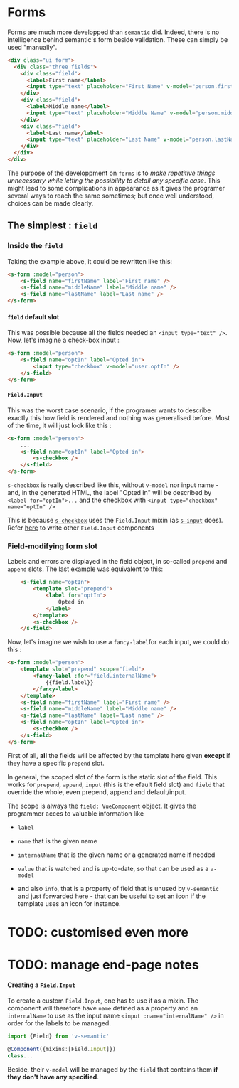 # Forms

Forms are much more developped than `semantic` did. Indeed, there is no intelligence behind semantic's form beside validation.
These can simply be used "manually".
```html
<div class="ui form">
  <div class="three fields">
    <div class="field">
      <label>First name</label>
      <input type="text" placeholder="First Name" v-model="person.firstName">
    </div>
    <div class="field">
      <label>Middle name</label>
      <input type="text" placeholder="Middle Name" v-model="person.middleName">
    </div>
    <div class="field">
      <label>Last name</label>
      <input type="text" placeholder="Last Name" v-model="person.lastName">
    </div>
  </div>
</div>
```

The purpose of the developpment on `forms` is to *make repetitive things unnecessary while letting the possibility to detail any specific case*. This might lead to some complications in appearance as it gives the programer several ways to reach the same sometimes; but once well understood, choices can be made clearly.

## The simplest : `field`
### Inside the `field`
Taking the example above, it could be rewritten like this:
```html
<s-form :model="person">
	<s-field name="firstName" label="First name" />
	<s-field name="middleName" label="Middle name" />
	<s-field name="lastName" label="Last name" />
</s-form>
```
#### `field` default slot
This was possible because all the fields needed an `<input type="text" />`. Now, let's imagine a check-box input :

```html
<s-form :model="person">
	<s-field name="optIn" label="Opted in">
		<input type="checkbox" v-model="user.optIn" />
	</s-field>
</s-form>
```

#### `Field.Input`
This was the worst case scenario, if the programer wants to describe exactly this how field  is rendered and nothing was generalised before.
Most of the time, it will just look like this :

```html
<s-form :model="person">
	...
	<s-field name="optIn" label="Opted in">
		<s-checkbox />
	</s-field>
</s-form>
```
`s-checkbox` is really described like this, without `v-model` nor input name - and, in the generated HTML, the label "Opted in" will be described by `<label for="optIn">...` and the checkbox with `<input type="checkbox" name="optIn" />`

This is because [`s-checkbox`](../components/checkbox.md) uses the `Field.Input` mixin (as [`s-input`](../components/input.md) does).
Refer [here](#creating-a-fieldinput) to write other `Field.Input` components

### Field-modifying form slot
Labels and errors are displayed in the field object, in so-called `prepend` and `append` slots. The last example was equivalent to this:
```html
	<s-field name="optIn">
		<template slot="prepend">
			<label for="optIn">
				Opted in
			</label>
		</template>
		<s-checkbox />
	</s-field>
```

Now, let's imagine we wish to use a `fancy-label`for each input, we could do this :

```html
<s-form :model="person">
	<template slot="prepend" scope="field">
		<fancy-label :for="field.internalName">
			{{field.label}}
		</fancy-label>
	</template>
	<s-field name="firstName" label="First name" />
	<s-field name="middleName" label="Middle name" />
	<s-field name="lastName" label="Last name" />
	<s-field name="optIn" label="Opted in">
		<s-checkbox />
	</s-field>
</s-form>
```

First of all, **all** the fields will be affected by the template here given **except** if they have a specific `prepend` slot.

In general, the scoped slot of the form is the static slot of the field. This works for `prepend`, `append`, `input` (this is the efault field slot) and `field` that override the whole, even prepend, append and default/input.

The scope is always the `field: VueComponent` object. It gives the programmer acces to valuable information like
- `label`
- `name` that is the given name
- `internalName` that is the given name or a generated name if needed
- `value` that is watched and is up-to-date, so that can be used as a `v-model`

- and also `info`, that is a property of field that is unused by `v-semantic` and just forwarded here - that can be useful to set an icon if the template uses an icon for instance.
# TODO: customised even more
# TODO: manage end-page notes
#### Creating a `Field.Input`
To create a custom `Field.Input`, one has to use it as a mixin. The component will therefore have `name` defined as a property and an `internalName` to use as the input name `<input :name="internalName" />` in order for the labels to be managed.

```typescript
import {Field} from 'v-semantic'

@Component({mixins:[Field.Input]})
class...
```

Beside, their `v-model` will be managed by the `field` that contains them **if they don't have any specified**.
